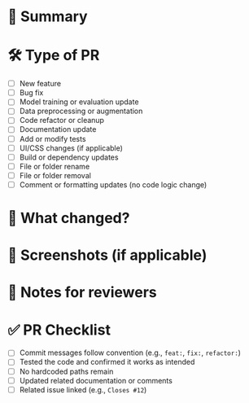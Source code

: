 # 📝 Summary
<!-- What is this Pull Request about? Briefly describe your changes. -->

# 🛠️ Type of PR
<!-- Please check the type that best describes your Pull Request. -->

- [ ] New feature
- [ ] Bug fix
- [ ] Model training or evaluation update
- [ ] Data preprocessing or augmentation
- [ ] Code refactor or cleanup
- [ ] Documentation update
- [ ] Add or modify tests
- [ ] UI/CSS changes (if applicable)
- [ ] Build or dependency updates
- [ ] File or folder rename
- [ ] File or folder removal
- [ ] Comment or formatting updates (no code logic change)

# 🧾 What changed?
<!-- Describe the changes you made in this PR.
E.g., new script added, dataset reorganized, model retrained, etc. -->

# 📸 Screenshots (if applicable)
<!-- Add screenshots or sample outputs for UI/model result changes -->

# 💬 Notes for reviewers
<!-- Any context or points you want reviewers (even future-you) to consider? -->

# ✅ PR Checklist

- [ ] Commit messages follow convention (e.g., `feat:`, `fix:`, `refactor:`)
- [ ] Tested the code and confirmed it works as intended
- [ ] No hardcoded paths remain
- [ ] Updated related documentation or comments
- [ ] Related issue linked (e.g., `Closes #12`)
